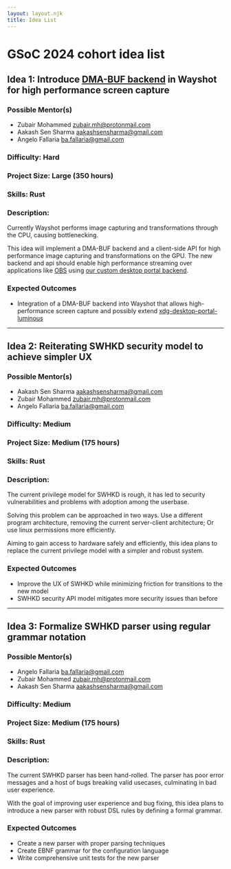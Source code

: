 ```yaml
---
layout: layout.njk
title: Idea List
---
```


# GSoC 2024 cohort idea list

## Idea 1: Introduce [DMA-BUF backend](https://wayland.app/protocols/wlr-export-dmabuf-unstable-v1) in Wayshot for high performance screen capture

### Possible Mentor(s)

- Zubair Mohammed <zubair.mh@protonmail.com>
- Aakash Sen Sharma <aakashsensharma@gmail.com>
- Angelo Fallaria <ba.fallaria@gmail.com>

### Difficulty: Hard
### Project Size: Large (350 hours)
### Skills: Rust

### Description:

Currently Wayshot performs image capturing and transformations through the CPU, causing bottlenecking.

This idea will implement a DMA-BUF backend and a client-side API for high performance image capturing and transformations on the GPU. The new backend and api should enable high performance streaming over applications like [OBS](https://github.com/obsproject/obs-studio) using [our custom desktop portal backend](https://github.com/waycrate/xdg-desktop-portal-luminous).

### Expected Outcomes

- Integration of a DMA-BUF backend into Wayshot that allows high-performance screen capture and possibly extend [xdg-desktop-portal-luminous](https://github.com/waycrate/xdg-desktop-portal-luminous)

---

## Idea 2: Reiterating SWHKD security model to achieve simpler UX

### Possible Mentor(s)

- Aakash Sen Sharma <aakashsensharma@gmail.com>
- Zubair Mohammed <zubair.mh@protonmail.com>
- Angelo Fallaria <ba.fallaria@gmail.com>

### Difficulty: Medium
### Project Size: Medium (175 hours)
### Skills: Rust

### Description:

The current privilege model for SWHKD is rough, it has led to security vulnerabilities and problems with adoption among the userbase.

Solving this problem can be approached in two ways. Use a different program architecture, removing the current server-client architecture; Or use linux permissions more efficiently.

Aiming to gain access to hardware safely and efficiently, this idea plans to replace the current privilege model with a simpler and robust system.

### Expected Outcomes

- Improve the UX of SWHKD while minimizing friction for transitions to the new model
- SWHKD security API model mitigates more security issues than before


---

## Idea 3: Formalize SWHKD parser using regular grammar notation

### Possible Mentor(s)

- Angelo Fallaria <ba.fallaria@gmail.com>
- Zubair Mohammed <zubair.mh@protonmail.com>
- Aakash Sen Sharma <aakashsensharma@gmail.com>

### Difficulty: Medium
### Project Size: Medium (175 hours)
### Skills: Rust

### Description:

The current SWHKD parser has been hand-rolled. The parser has poor error messages and a host of bugs breaking valid usecases, culminating in bad user experience.

With the goal of improving user experience and bug fixing, this idea plans to introduce a new parser with robust DSL rules by defining a formal grammar.

### Expected Outcomes

- Create a new parser with proper parsing techniques
- Create EBNF grammar for the configuration language
- Write comprehensive unit tests for the new parser
